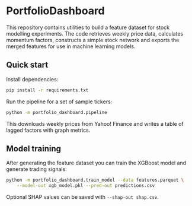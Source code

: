 # PortfolioDashboard

This repository contains utilities to build a feature dataset for
stock modelling experiments. The code retrieves weekly price data,
calculates momentum factors, constructs a simple stock network and
exports the merged features for use in machine learning models.

## Quick start

Install dependencies:

```bash
pip install -r requirements.txt
```

Run the pipeline for a set of sample tickers:

```bash
python -m portfolio_dashboard.pipeline
```

This downloads weekly prices from Yahoo! Finance and writes a table of
lagged factors with graph metrics.



## Model training

After generating the feature dataset you can train the XGBoost model and generate trading signals:

```bash
python -m portfolio_dashboard.train_model --data features.parquet \
    --model-out xgb_model.pkl --pred-out predictions.csv
```

Optional SHAP values can be saved with `--shap-out shap.csv`.
